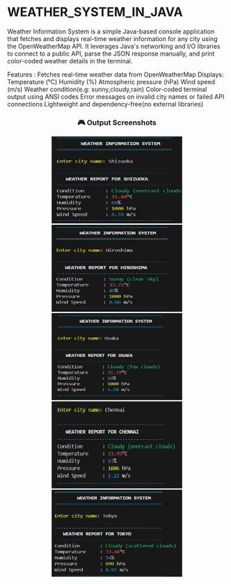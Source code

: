# WEATHER_SYSTEM_IN_JAVA
Weather Information System is a simple Java-based console application that fetches and displays real-time weather information for any city using the OpenWeatherMap API.
It leverages Java's networking and I/O libraries to connect to a public API, parse the JSON response manually, and print color-coded weather details in the terminal.

Features : 
Fetches real-time weather data from OpenWeatherMap
Displays:
Temperature (°C)
Humidity (%)
Atmospheric pressure (hPa)
Wind speed (m/s)
Weather condition(e.g: sunny,cloudy,rain)
Color-coded terminal output using ANSI codes
Error messages on invalid city names or failed API connections
Lightweight and dependency-free(no external libraries)

<h3 align="center">🎮 Output Screenshots</h3>

<p align="center">
  <img src="Output1.jpg" width="300" height="200">
  <img src="Output2.jpg" width="300" height="200">
  <img src="Output3.jpg" width="300" height="200">
  <img src="Output4.jpg" width="300" height="200">
  <img src="Output5.jpg" width="300" height="200">
</p>
